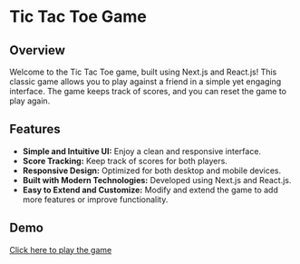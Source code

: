 # Tic Tac Toe Game

## Overview

Welcome to the Tic Tac Toe game, built using Next.js and React.js! This classic game allows you to play against a friend in a simple yet engaging interface. The game keeps track of scores, and you can reset the game to play again.

## Features

- **Simple and Intuitive UI:** Enjoy a clean and responsive interface.
- **Score Tracking:** Keep track of scores for both players.
- **Responsive Design:** Optimized for both desktop and mobile devices.
- **Built with Modern Technologies:** Developed using Next.js and React.js.
- **Easy to Extend and Customize:** Modify and extend the game to add more features or improve functionality.

## Demo

[Click here to play the game](https://tictactoefreenextjs.vercel.app/)

